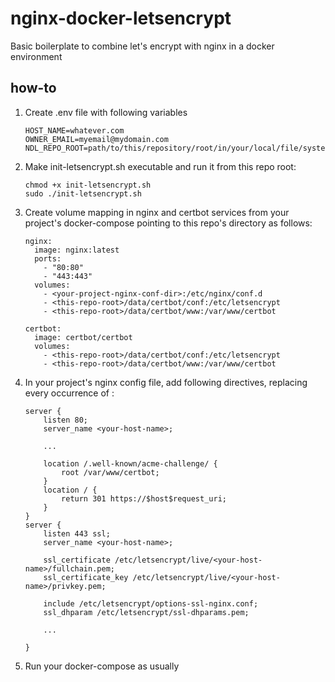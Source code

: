 # nginx-docker-letsencrypt
Basic boilerplate to combine let's encrypt with nginx in a docker environment


## how-to

1. Create .env file with following variables
    ```
    HOST_NAME=whatever.com
    OWNER_EMAIL=myemail@mydomain.com
    NDL_REPO_ROOT=path/to/this/repository/root/in/your/local/file/system
    ```

2. Make init-letsencrypt.sh executable and run it from this repo root:
    ```
   chmod +x init-letsencrypt.sh
   sudo ./init-letsencrypt.sh
   ```

3. Create volume mapping in nginx and certbot services from your project's
 docker-compose pointing to this repo's directory as follows:

    ```
    nginx:
      image: nginx:latest
      ports:
        - "80:80"
        - "443:443"
      volumes:
        - <your-project-nginx-conf-dir>:/etc/nginx/conf.d
        - <this-repo-root>/data/certbot/conf:/etc/letsencrypt
        - <this-repo-root>/data/certbot/www:/var/www/certbot
   
    certbot:
      image: certbot/certbot
      volumes:
        - <this-repo-root>/data/certbot/conf:/etc/letsencrypt
        - <this-repo-root>/data/certbot/www:/var/www/certbot

    ```

4. In your project's nginx config file, add following directives, replacing
 every occurrence of <your-host-name>:
    ```
    server {
        listen 80;
        server_name <your-host-name>;

        ...

        location /.well-known/acme-challenge/ {
            root /var/www/certbot;
        }
        location / {
            return 301 https://$host$request_uri;
        }
    }
    server {
        listen 443 ssl;
        server_name <your-host-name>;
    
        ssl_certificate /etc/letsencrypt/live/<your-host-name>/fullchain.pem;
        ssl_certificate_key /etc/letsencrypt/live/<your-host-name>/privkey.pem;
    
        include /etc/letsencrypt/options-ssl-nginx.conf;
        ssl_dhparam /etc/letsencrypt/ssl-dhparams.pem;
        
        ...    

    }
    ```
5. Run your docker-compose as usually
